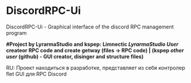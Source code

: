 # DiscordRPC-Ui
DiscordRPC-Ui - Graphical interface of the discord RPC management program

**#Project by LyrarmaStudio and kspep: Limnectic *LyrarmaStudio User* createor RPC code and create getway (files -> RPC code) | (kspep *other user* (github) - GUI creator, disinger and structure files)**

RU:
Проект находиться в разработке, представляет из себя контролер flet GUI для RPC Discord
